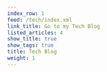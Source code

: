 ```yaml
---
index_row: 1
feed: /tech/index.xml
link_title: Go to my Tech Blog
listed_articles: 4
show_title: true
show_tags: true
title: Tech Blog
weight: 1
---
```

